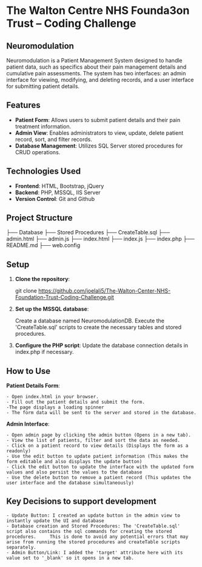 # The Walton Centre NHS Founda3on Trust – Coding Challenge
## Neuromodulation

Neuromodulation is a Patient Management System designed to handle patient data, such as specifics about their pain management details and cumulative pain assessments. The system has two interfaces: an admin interface for viewing, modifying, and deleting records, and a user interface for submitting patient details.

## Features

- **Patient Form**: Allows users to submit patient details and their pain treatment information.
- **Admin View**: Enables administrators to view, update, delete patient record, sort, and filter records.
- **Database Management**: Utilizes SQL Server stored procedures for CRUD operations.

## Technologies Used

- **Frontend**: HTML, Bootstrap, jQuery
- **Backend**: PHP, MSSQL, IIS Server
- **Version Control**: Git and Github

## Project Structure

├── Database
    ├── Stored Procedures
    ├── CreateTable.sql
├── admin.html
├── admin.js 
├── index.html
├── index.js 
├── index.php
├── README.md
├── web.config

## Setup

1. **Clone the repository**:

   git clone https://github.com/joelali5/The-Walton-Center-NHS-Foundation-Trust-Coding-Challenge.git

2. **Set up the MSSQL database**:

    Create a database named NeuromodulationDB.
    Execute the 'CreateTable.sql' scripts to create the necessary tables and stored procedures.

3. **Configure the PHP script**:
    Update the database connection details in index.php if necessary.


## How to Use

**Patient Details Form**:

    - Open index.html in your browser.
    - Fill out the patient details and submit the form.
    -The page displays a loading spinner
    - The form data will be sent to the server and stored in the database.

**Admin Interface**:

    - Open admin page by clicking the admin button (Opens in a new tab).
    - View the list of patients, filter and sort the data as needed.
    - Click on a patient record to view details (Displays the form as a readonly)
    - Use the edit button to update patient information (This makes the form editable and also displays the update button)
    - Click the edit button to update the interface with the updated form values and also persist the values to the database
    - Use the delete button to remove a patient record (This updates the user interface and the database simultaneously)


## Key Decisions to support development
    - Update Button: I created an update button in the admin view to instantly update the UI and database
    - Database creation and Stored Procedures: The 'CreateTable.sql' script also contains the sql commands for creating the stored procedures.     This is done to avoid any potential errors that may arise from running the stored procedures and createTable scripts separately.
    - Admin Button/Link: I added the 'target' attribute here with its value set to '_blank' so it opens in a new tab. 

